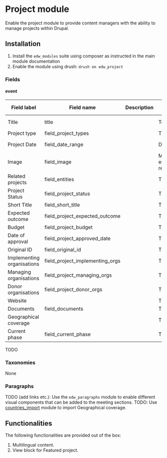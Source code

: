 # Project module

Enable the project module to provide content managers with the ability to manage projects within Drupal.

## Installation

1. Install the `edw_modules` suite using composer as instructed in the main module documentation
2. Enable the module using drush: `drush en edw_project`

### Fields

#### event

| Field label                | Field name                      | Description | Field type             | Cardinality | Required | Translatable | Widget         |
|----------------------------|---------------------------------|-------------|------------------------|-------------|----------|--------------|----------------|
| Title                      | title                           |             | Text                   | Single      | Yes      | Yes          | Text field     |
| Project type               | field_project_types             |             | TODO                   | Multiple    | No       | No           | TODO           |
| Project Date               | field_date_range                |             | Date                   | Single      | Yes      | No           | HTML5 calendar |
| Image                      | field_image                     |             | Media entity reference | Single      | Yes      | No           | Media library  |
| Related projects           | field_entities                  |             | TODO                   | TODO        | TODO     | TODO         | TODO           |
| Project Status             | field_project_status            |             | TODO                   | TODO        | TODO     | TODO         | TODO           |
| Short Title                | field_short_title               |             | TODO                   | TODO        | TODO     | TODO         | TODO           |
| Expected outcome           | field_project_expected_outcome  |             | TODO                   | TODO        | TODO     | TODO         | TODO           |
| Budget                     | field_project_budget            |             | TODO                   | TODO        | TODO     | TODO         | TODO           |
| Date of approval           | field_project_approved_date     |             | TODO                   | TODO        | TODO     | TODO         | TODO           |
| Original ID                | field_original_id               |             | TODO                   | TODO        | TODO     | TODO         | TODO           |
| Implementing organisations | field_project_implementing_orgs |             | TODO                   | TODO        | TODO     | TODO         | TODO           |
| Managing organisations     | field_project_managing_orgs     |             | TODO                   | TODO        | TODO     | TODO         | TODO           |
| Donor organisations        | field_project_donor_orgs        |             | TODO                   | TODO        | TODO     | TODO         | TODO           |
| Website                    |                                 |             | TODO                   | TODO        | TODO     | TODO         | TODO           |
| Documents                  | field_documents                 |             | TODO                   | TODO        | TODO     | TODO         | TODO           |
| Geographical coverage      |                                 |             | TODO                   | TODO        | TODO     | TODO         | TODO           |
| Current phase              | field_current_phase             |             | TODO                   | TODO        | TODO     | TODO         | TODO           |

TODO

### Taxonomies

None

### Paragraphs

TODO (add links etc.): Use the `edw_paragraphs` module to enable different visual components that can be added to the meeting sections.
TODO: Use [countries_import](https://www.drupal.org/project/countries_import) module to import Geographical coverage.

## Functionalities

The following functionalities are provided out of the box:

1. Multilingual content.
2. View block for Featured project.
